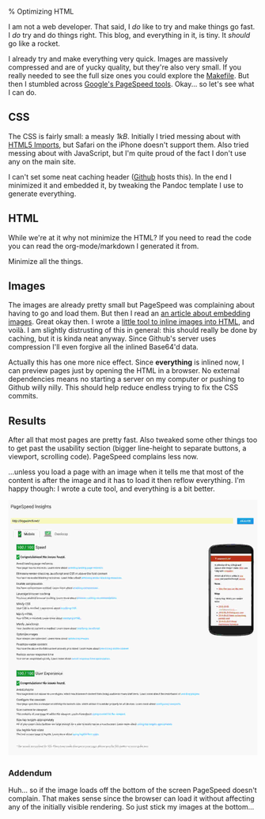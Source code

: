 % Optimizing HTML

I am not a web developer.
That said, I *do* like to try and make things go fast.
I *do* try and do things right.
This blog, and everything in it, is tiny.
It *should* go like a rocket.

I already try and make everything very quick.
Images are massively compressed and are of yucky quality, but they're also very small.
If you really needed to see the full size ones you could explore the [Makefile](/Makefile).
But then I stumbled across [Google's PageSpeed tools](https://developers.google.com/speed/pagespeed/).
Okay... so let's see what I can do.

## CSS
  
The CSS is fairly small: a measly _1kB_.
Initially I tried messing about with [HTML5 Imports](https://www.html5rocks.com/en/tutorials/webcomponents/imports/), but Safari on the iPhone doesn't support them.
Also tried messing about with JavaScript, but I'm quite proud of the fact I don't use any on the main site.

I can't set some neat caching header ([Github](https://github.com) hosts this).
In the end I minimized it and embedded it, by tweaking the Pandoc template I use to generate everything.

## HTML

While we're at it why not minimize the HTML?
If you need to read the code you can read the org-mode/markdown I generated it from.

Minimize all the things.

## Images

The images are already pretty small but PageSpeed was complaining about having to go and load them.
But then I read an [an article about embedding images](http://www.techerator.com/2011/12/how-to-embed-images-directly-into-your-html/).
Great okay then.
I wrote a [little tool to inline images into HTML](https://github.com/bogwonch/html-img-inliner), and voilà.
I am slightly distrusting of this in general: this should really be done by caching, but it is kinda neat anyway.
Since Github's server uses compression I'll even forgive all the inlined Base64'd data.

Actually this has one more nice effect.
Since **everything** is inlined now, I can preview pages just by opening the HTML in a browser.
No external dependencies means no starting a server on my computer or pushing to Github willy nilly.
This should help reduce endless trying to fix the CSS commits.

## Results

After all that most pages are pretty fast.
Also tweaked some other things too to get past the usability section (bigger line-height to separate buttons, a viewport, scrolling code).
PageSpeed complains less now.


...unless you load a page with an image when it tells me that most of the content is after the image and it has to load it then reflow everything.
I'm happy though:
I wrote a cute tool, and everything is a bit better.

![PageSpeed results are less complaining.](imgs/pagespeed.s.jpeg)

### Addendum

Huh... so if the image loads off the bottom of the screen PageSpeed doesn't complain.
That makes sense since the browser can load it without affecting any of the initially visible rendering.
So just stick my images at the bottom...

